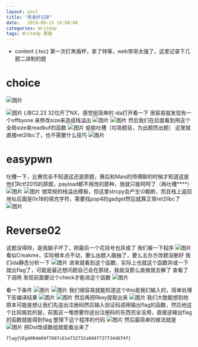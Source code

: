 ```yaml
---
layout: post
title: "黑盾杯记录"
date:   2019-09-15 19:00:00
categories: WriteUp
tags: WriteUp 黑盾
---
```


* content
{:toc}
第一次打黑盾杯，拿了特等，web带哥太强了，这里记录下几题二进制的题






# choice
![图片](https://uploader.shimo.im/f/OaPViiarV5o15ScB.png)

![图片](https://uploader.shimo.im/f/6SeyJzeitMsXO737.png)
LIBC2.23 32位开了NX，感觉挺简单的
ida打开看一下
很容易就发现有一个offbyone 来修改size来造成栈溢出
![图片](https://uploader.shimo.im/f/IfEs0JHG98cJxvW6.png)
![图片](https://uploader.shimo.im/f/JYJUj37x3RM3DwJC.png)
然后我们在后面看到用这个全局size来readbuf的函数
![图片](https://uploader.shimo.im/f/N77yD41yOnYJKzNy.png)
偷偷吐槽（垃圾题目，为出题而出题）
这里就直接ret2libc了，也不需要什么技巧
![图片](https://uploader.shimo.im/f/DjiJvPx0lxQB29hD.png)


# easypwn
吐槽一下，比赛完全不知道这还是原题，赛后和Mais的师傅聊的时候才知道这是他们Rctf2015的原题，payload都不用改的那种，我就只能呵呵了（再吐槽****）
![图片](https://uploader.shimo.im/f/084DVLo7zKsgjuqf.png)
![图片](https://uploader.shimo.im/f/DuTis7Nw77wc9EFp.png)
很常规的栈溢出模板，但这里strcpy会产生\0截断，而且栈上返回地址后面是0x18的填充字符，需要找pop4的gadget然后就算正常ret2libc了
![图片](https://uploader.shimo.im/f/InbNBZV8gvwx5Ipw.png)


# Reverse02
这题没得辩，是我脑子坏了，把最后一个花括号也异或了
我们看一下程序
![图片](https://uploader.shimo.im/f/yJHX8yFxo1QZArDd.png)
看似Creakme，实际根本点不动，要么出题人脑抽了，要么主办方改题没删好
我们ida静态分析一下
![图片](https://uploader.shimo.im/f/WoX5eLhbNAMdi1rc.png)
进来就看到这个函数，实际上也就这个函数异或一下就出flag了，可能是最近想问题自己会在那绕，我就没那么直接就去解了
查看了下调用
发现前面要过个check才能进这个函数
![图片](https://uploader.shimo.im/f/Gg3ZmwHyUDMFGpD8.png)

看一下条件
![图片](https://uploader.shimo.im/f/JQrxvc8WC1E9KBA2.png)
![图片](https://uploader.shimo.im/f/rrj7LfqmPuIhe0Oq.png)
我们很容易就能知道这个this是我们输入的，简单处理下反编译结果
![图片](https://uploader.shimo.im/f/fP7ZUPlORCwyySxH.png)
![图片](https://uploader.shimo.im/f/O80HFwOal48E4JS7.png)
然后再把Rkey提取出来
![图片](https://uploader.shimo.im/f/C7C5EuZPh38sw1HI.png)
我们大致能想到他原本可能是想让我们先逆出注册码然后输入验证码调用输出flag的函数，然后他这个比较尴尬的是，前面这一堆想要你逆出注册码的东西完全没用，直接逆输出flag的函数就能得到flag
整理下这个程序的代码
![图片](https://uploader.shimo.im/f/GFqYrVHvyxcGfeCh.png)
然后最简单的做法就是
![图片](https://uploader.shimo.im/f/q10PpN84nHwH9uDt.png)
把Dst改成数组就能看出来了
```
flag{VEg46R4m04f7607c61e732732a0d4f737f34d674f}
```
